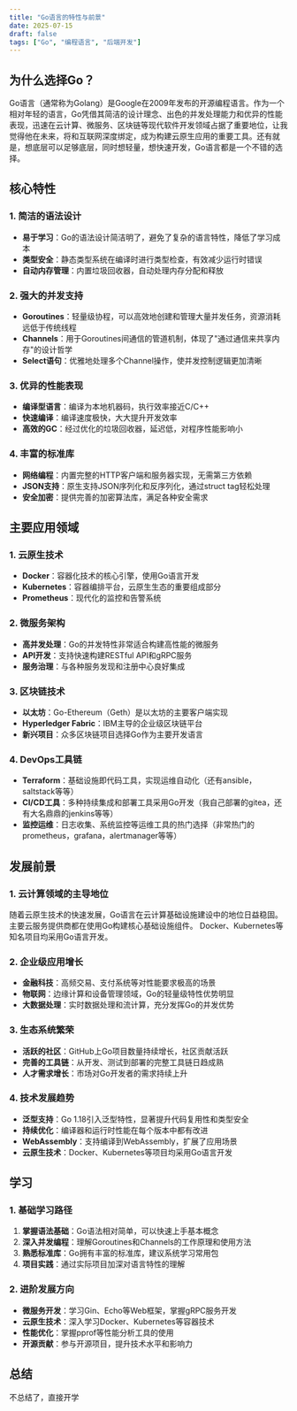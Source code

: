 ```yaml
---
title: "Go语言的特性与前景"
date: 2025-07-15
draft: false
tags: ["Go", "编程语言", "后端开发"]
---
```


## 为什么选择Go？
Go语言（通常称为Golang）是Google在2009年发布的开源编程语言。作为一个相对年轻的语言，Go凭借其简洁的设计理念、出色的并发处理能力和优异的性能表现，迅速在云计算、微服务、区块链等现代软件开发领域占据了重要地位，让我觉得他在未来，将和互联网深度绑定，成为构建云原生应用的重要工具。还有就是，想底层可以足够底层，同时想轻量，想快速开发，Go语言都是一个不错的选择。

## 核心特性

### 1. 简洁的语法设计
- **易于学习**：Go的语法设计简洁明了，避免了复杂的语言特性，降低了学习成本
- **类型安全**：静态类型系统在编译时进行类型检查，有效减少运行时错误
- **自动内存管理**：内置垃圾回收器，自动处理内存分配和释放

### 2. 强大的并发支持
- **Goroutines**：轻量级协程，可以高效地创建和管理大量并发任务，资源消耗远低于传统线程
- **Channels**：用于Goroutines间通信的管道机制，体现了"通过通信来共享内存"的设计哲学
- **Select语句**：优雅地处理多个Channel操作，使并发控制逻辑更加清晰

### 3. 优异的性能表现
- **编译型语言**：编译为本地机器码，执行效率接近C/C++
- **快速编译**：编译速度极快，大大提升开发效率
- **高效的GC**：经过优化的垃圾回收器，延迟低，对程序性能影响小

### 4. 丰富的标准库
- **网络编程**：内置完整的HTTP客户端和服务器实现，无需第三方依赖
- **JSON支持**：原生支持JSON序列化和反序列化，通过struct tag轻松处理
- **安全加密**：提供完善的加密算法库，满足各种安全需求

## 主要应用领域

### 1. 云原生技术
- **Docker**：容器化技术的核心引擎，使用Go语言开发
- **Kubernetes**：容器编排平台，云原生生态的重要组成部分
- **Prometheus**：现代化的监控和告警系统

### 2. 微服务架构
- **高并发处理**：Go的并发特性非常适合构建高性能的微服务
- **API开发**：支持快速构建RESTful API和gRPC服务
- **服务治理**：与各种服务发现和注册中心良好集成

### 3. 区块链技术
- **以太坊**：Go-Ethereum（Geth）是以太坊的主要客户端实现
- **Hyperledger Fabric**：IBM主导的企业级区块链平台
- **新兴项目**：众多区块链项目选择Go作为主要开发语言

### 4. DevOps工具链
- **Terraform**：基础设施即代码工具，实现运维自动化（还有ansible，saltstack等等）
- **CI/CD工具**：多种持续集成和部署工具采用Go开发（我自己部署的gitea，还有大名鼎鼎的jenkins等等）
- **监控运维**：日志收集、系统监控等运维工具的热门选择（非常热门的prometheus，grafana，alertmanager等等）

## 发展前景

### 1. 云计算领域的主导地位
随着云原生技术的快速发展，Go语言在云计算基础设施建设中的地位日益稳固。主要云服务提供商都在使用Go构建核心基础设施组件。
Docker、Kubernetes等知名项目均采用Go语言开发。

### 2. 企业级应用增长
- **金融科技**：高频交易、支付系统等对性能要求极高的场景
- **物联网**：边缘计算和设备管理领域，Go的轻量级特性优势明显
- **大数据处理**：实时数据处理和流计算，充分发挥Go的并发优势

### 3. 生态系统繁荣
- **活跃的社区**：GitHub上Go项目数量持续增长，社区贡献活跃
- **完善的工具链**：从开发、测试到部署的完整工具链日趋成熟
- **人才需求增长**：市场对Go开发者的需求持续上升

### 4. 技术发展趋势
- **泛型支持**：Go 1.18引入泛型特性，显著提升代码复用性和类型安全
- **持续优化**：编译器和运行时性能在每个版本中都有改进
- **WebAssembly**：支持编译到WebAssembly，扩展了应用场景
- **云原生技术**：Docker、Kubernetes等项目均采用Go语言开发

## 学习

### 1. 基础学习路径
1. **掌握语法基础**：Go语法相对简单，可以快速上手基本概念
2. **深入并发编程**：理解Goroutines和Channels的工作原理和使用方法
3. **熟悉标准库**：Go拥有丰富的标准库，建议系统学习常用包
4. **项目实践**：通过实际项目加深对语言特性的理解

### 2. 进阶发展方向
- **微服务开发**：学习Gin、Echo等Web框架，掌握gRPC服务开发
- **云原生技术**：深入学习Docker、Kubernetes等容器技术
- **性能优化**：掌握pprof等性能分析工具的使用
- **开源贡献**：参与开源项目，提升技术水平和影响力

## 总结
不总结了，直接开学